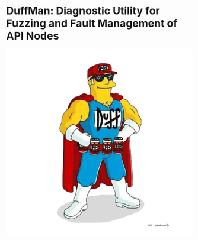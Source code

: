 # DuffMan: Diagnostic Utility for Fuzzing and Fault Management of API Nodes

![DuffMan](./assets/duffman.png)